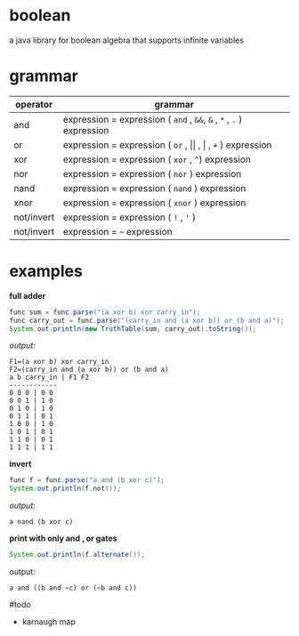 # boolean

a java library for boolean algebra that supports infinite variables

# grammar

| operator   | grammar
| ---------- | ----------------------------------------------------------- |
| and        | expression = expression ( ```and``` , ```&&```, ```&``` , ```*``` , ```.``` ) expression |
| or         | expression = expression ( ```or``` , &#124;&#124; , &#124; , ```+``` ) expression|
| xor        | expression = expression ( ```xor```  , ```^```) expression |
| nor        | expression = expression ( ```nor``` ) expression  |
| nand       | expression = expression ( ```nand``` ) expression |
| xnor       | expression = expression ( ```xnor``` )  expression |
| not/invert | expression = expression ( ```!``` , ```'``` ) |
| not/invert | expression = ```~``` expression |

# examples
**full adder**
```java
func sum = func.parse("(a xor b) xor carry_in");
func carry_out = func.parse("(carry_in and (a xor b)) or (b and a)");
System.out.println(new TruthTable(sum, carry_out).toString());
```
*output:*
```
F1=(a xor b) xor carry_in
F2=(carry_in and (a xor b)) or (b and a)
a b carry_in | F1 F2
------------
0 0 0 | 0 0
0 0 1 | 1 0
0 1 0 | 1 0
0 1 1 | 0 1
1 0 0 | 1 0
1 0 1 | 0 1
1 1 0 | 0 1
1 1 1 | 1 1
```

**invert**
```java
func f = func.parse("a and (b xor c)");
System.out.println(f.not());
```
*output*:

`a nand (b xor c)`


**print with only and , or gates**

```java
System.out.println(f.alternate());
```

output:

`a and ((b and ~c) or (~b and c))`


#todo

- karnaugh map

